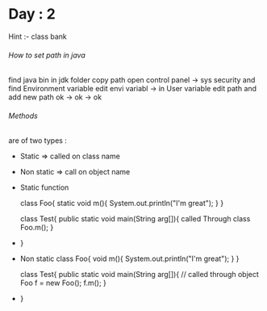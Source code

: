 # Day : 2

Hint :- class bank

###### How to set path in java
find java bin in jdk folder 
copy path 
open control panel -> sys security and find Environment variable 
edit envi variabl -> in User variable edit path and add new path
ok -> ok -> ok

###### Methods
are of two types : 
* Static => called on class name
* Non static => call on object name


* Static function 

    class Foo{
        static void m(){
            System.out.println("I'm great");
        }
    }
    
    class Test{
        public static void main(String arg[]){
            called Through class
            Foo.m();
        }
*   }



* Non static
    class Foo{
        void m(){
            System.out.println("I'm great");
        }
    }

    class Test{
        public static void main(String arg[]){
            // called through object
            Foo f = new Foo();
            f.m();
        }
*   }




